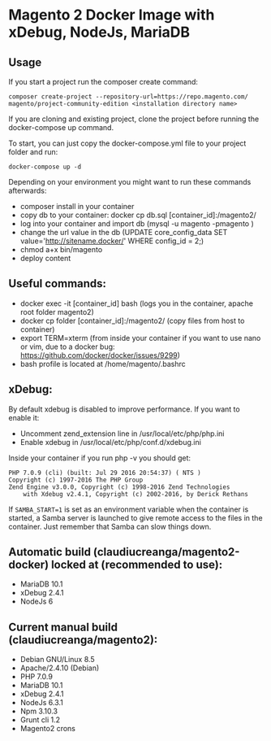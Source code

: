 # Magento 2 Docker Image with xDebug, NodeJs, MariaDB


## Usage

If you start a project run the composer create command:
```
composer create-project --repository-url=https://repo.magento.com/ magento/project-community-edition <installation directory name>
```
If you are cloning and existing project, clone the project before running the docker-compose up command.

To start, you can just copy the docker-compose.yml file to your project folder and run:

    docker-compose up -d

Depending on your environment you might want to run these commands afterwards:

* composer install in your container
* copy db to your container: docker cp db.sql [container_id]:/magento2/
* log into your container and import db (mysql -u magento -pmagento )
* change the url value in the db (UPDATE core_config_data SET value='http://sitename.docker/' WHERE config_id = 2;)
* chmod a+x bin/magento
* deploy content

## Useful commands:

* docker exec -it [container_id] bash (logs you in the container, apache root folder magento2)
* docker cp folder [container_id]:/magento2/ (copy files from host to container)
* export TERM=xterm (from inside your container if you want to use nano or vim, due to a docker bug: https://github.com/docker/docker/issues/9299)
* bash profile is located at /home/magento/.bashrc

## xDebug:
By default xdebug is disabled to improve performance. If you want to enable it:
* Uncomment zend_extension line in /usr/local/etc/php/php.ini
* Enable xdebug in /usr/local/etc/php/conf.d/xdebug.ini

Inside your container if you run php -v you should get:

    PHP 7.0.9 (cli) (built: Jul 29 2016 20:54:37) ( NTS )
    Copyright (c) 1997-2016 The PHP Group
    Zend Engine v3.0.0, Copyright (c) 1998-2016 Zend Technologies
        with Xdebug v2.4.1, Copyright (c) 2002-2016, by Derick Rethans

If `SAMBA_START=1` is set as an environment variable when the
container is started, a Samba server is launched to give remote
access to the files in the container. Just remember that Samba
can slow things down.

## Automatic build (claudiucreanga/magento2-docker) locked at (recommended to use):
* MariaDB 10.1 
* xDebug 2.4.1
* NodeJs 6

## Current manual build (claudiucreanga/magento2): 
* Debian GNU/Linux 8.5
* Apache/2.4.10 (Debian)
* PHP 7.0.9
* MariaDB 10.1 
* xDebug 2.4.1
* NodeJs 6.3.1
* Npm 3.10.3
* Grunt cli 1.2
* Magento2 crons




